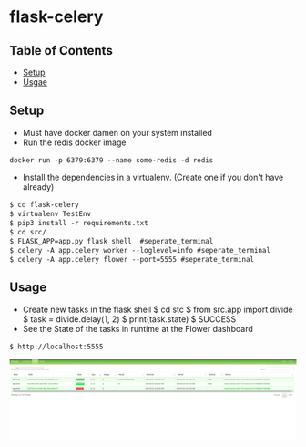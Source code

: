 # flask-celery
## Table of Contents
* [Setup](#setup)
* [Usgae](#usage)
## Setup
* Must have docker damen on your system installed
* Run the redis docker image
```
docker run -p 6379:6379 --name some-redis -d redis
```
* Install the dependencies in a virtualenv. (Create one if you don't have already)
```
$ cd flask-celery
$ virtualenv TestEnv
$ pip3 install -r requirements.txt
$ cd src/
$ FLASK_APP=app.py flask shell  #seperate_terminal
$ celery -A app.celery worker --loglevel=info #seperate_terminal
$ celery -A app.celery flower --port=5555 #seperate_terminal
```
## Usage
* Create new tasks in the flask shell 
$ cd stc
$ from src.app import divide
$ task = divide.delay(1, 2)
$ print(task.state)
$ SUCCESS
* See the State of the tasks in runtime at the Flower dashboard
```
$ http://localhost:5555
```
![Flower Dashboard](https://github.com/namansharma18899/flask-celery/blob/main/src/assets/flower.png)